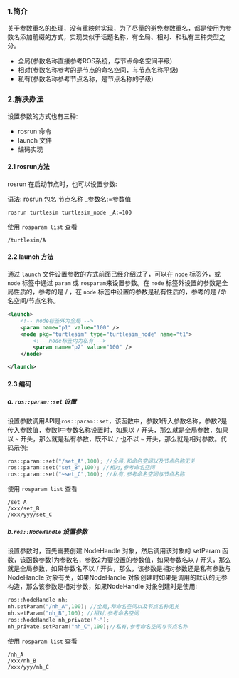 ### 1.简介
关于参数重名的处理，没有重映射实现，为了尽量的避免参数重名，都是使用为参数名添加前缀的方式，实现类似于话题名称，有全局、相对、和私有三种类型之分。
* 全局(参数名称直接参考ROS系统，与节点命名空间平级)
* 相对(参数名称参考的是节点的命名空间，与节点名称平级)
* 私有(参数名称参考节点名称，是节点名称的子级)

### 2.解决办法
设置参数的方式也有三种:
* rosrun 命令
* launch 文件
* 编码实现

#### 2.1 rosrun方法
rosrun 在启动节点时，也可以设置参数:

语法: rosrun 包名 节点名称 _参数名:=参数值

```shell
rosrun turtlesim turtlesim_node _A:=100
```
使用 `rosparam list` 查看
```shell
/turtlesim/A 
```


#### 2.2 launch 方法
通过 `launch` 文件设置参数的方式前面已经介绍过了，可以在 `node` 标签外，或 `node` 标签中通过 `param` 或 `rosparam`来设置参数。在 `node` 标签外设置的参数是全局性质的，参考的是 / ，在 `node` 标签中设置的参数是私有性质的，参考的是 /命名空间/节点名称。
```xml
<launch>
    <!-- node标签外为全局 -->
    <param name="p1" value="100" />
    <node pkg="turtlesim" type="turtlesim_node" name="t1">
        <!-- node标签内为私有 -->
        <param name="p2" value="100" />
    </node>

</launch>
```

#### 2.3 编码
##### a. `ros::param::set` 设置
设置参数调用API是`ros::param::set`，该函数中，参数1传入参数名称，参数2是传入参数值，参数1中参数名称设置时，如果以 `/` 开头，那么就是全局参数，如果以 `~` 开头，那么就是私有参数，既不以 `/` 也不以 `~` 开头，那么就是相对参数。代码示例:
```C++
ros::param::set("/set_A",100); //全局,和命名空间以及节点名称无关
ros::param::set("set_B",100); //相对,参考命名空间
ros::param::set("~set_C",100); //私有,参考命名空间与节点名称
```


使用 `rosparam list` 查看
```shell
/set_A
/xxx/set_B
/xxx/yyy/set_C
```


##### b.`ros::NodeHandle` 设置参数
设置参数时，首先需要创建 NodeHandle 对象，然后调用该对象的 setParam 函数，该函数参数1为参数名，参数2为要设置的参数值，如果参数名以 / 开头，那么就是全局参数，如果参数名不以 / 开头，那么，该参数是相对参数还是私有参数与NodeHandle 对象有关，如果NodeHandle 对象创建时如果是调用的默认的无参构造，那么该参数是相对参数，如果NodeHandle 对象创建时是使用:
```C++
ros::NodeHandle nh;
nh.setParam("/nh_A",100); //全局,和命名空间以及节点名称无关
nh.setParam("nh_B",100); //相对,参考命名空间
ros::NodeHandle nh_private("~");
nh_private.setParam("nh_C",100);//私有,参考命名空间与节点名称
```

使用 `rosparam list` 查看
```shell
/nh_A
/xxx/nh_B
/xxx/yyy/nh_C
```